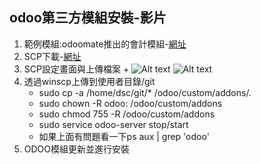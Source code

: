 ## odoo第三方模組安裝-影片
1. 範例模組:odoomate推出的會計模組-[網址](https://apps.odoo.com/apps/modules/16.0/om_account_accountant/)
2. SCP下載-[網址](https://winscp.net/eng/download.php)
3. SCP設定畫面與上傳檔案
   + 
![Alt text](https://github.com/ksharry/odoo-repository/blob/main/pic/C1201.png?raw=true)
![Alt text](https://github.com/ksharry/odoo-repository/blob/main/pic/C1202.png?raw=true)
4. 透過winscp上傳到使用者目錄/git
   + sudo cp -a /home/dsc/git/* /odoo/custom/addons/.
   + sudo chown -R odoo: /odoo/custom/addons
   + sudo chmod 755 -R /odoo/custom/addons
   + sudo service odoo-server stop/start
   + 如果上面有問題看一下ps aux | grep 'odoo'
5. ODOO模組更新並進行安裝

